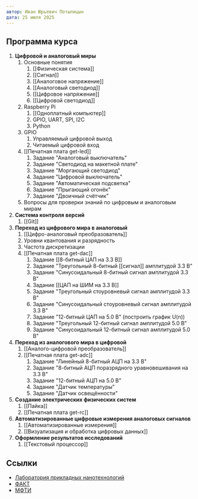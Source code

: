 ```yaml
---
автор: Иван Юрьевич Потылицын
дата: 25 июля 2025
---
```

## Программа курса

1. **Цифровой и аналоговый миры**
	1. Основные понятия
		1. [[Физическая система]]
		2. [[Сигнал]]
		3. [[Аналоговое напряжение]]
		4. [[Аналоговый светодиод]]
		5. [[Цифровое напряжение]]
		6. [[Цифровой светодиод]]
	2. Raspberry Pi
		1. [[Одноплатный компьютер]]
		2. GPIO, UART, SPI, I2C
		3. Python
	3. GPIO
		1. Управляемый цифровой выход
		2. Читаемый цифровой вход
	4. [[Печатная плата get-led]]
		1. Задание "Аналоговый выключатель"
		2. Задание "Светодиод на макетной плате"
		3. Задание "Моргающий светодиод"
		4. Задание "Цифровой выключатель"
		5. Задание "Автоматическая подсветка"
		6. Задание "Прыгающий огонёк"
		7. Задание "Двоичный счётчик"
	5. Вопросы для проверки знаний по цифровым и аналоговым мирам
2. **Система контроля версий**
	1. [[Git]]
3. **Переход из цифрового мира в аналоговый**
	1. [[Цифро-аналоговый преобразователь]]
	2. Уровни квантования и разрядность
	3. Частота дискретизации
	4. [[Печатная плата get-dac]]
		1. Задание [[8-битный ЦАП на 3.3 В]]
		2. Задание "Треугольный 8-битный [[сигнал]] амплитудой 3.3 В"
		3. Задание "Синусоидальный 8-битный сигнал амплитудой 3.3 В"
		4. Задание [[ЦАП на ШИМ на 3.3 В]]
		5. Задание "Треугольный стоуровневый сигнал амплитудой 3.3 В"
		6. Задание "Синусоидальный стоуровневый сигнал амплитудой 3.3 В"
		7. Задание "12-битный ЦАП на 5.0 В" (построить график U(n))
		8. Задание "Треугольный 12-битный сигнал амплитудой 5.0 В"
		9. Задание "Синусоидальный 12-битный сигнал амплитудой 5.0 В"
4. **Переход из аналогового мира в цифровой**
	1. [[Аналого-цифровой преобразователь]]
	2. [[Печатная плата get-adc]]
		1. Задание "Линейный 8-битный АЦП на 3.3 В"
		2. Задание "8-битный АЦП поразрядного уравновешивания на 3.3 В"
		3. Задание "12-битный АЦП на 5.0 В"
		4. Задание "Датчик температуры"
		5. Задание "Датчик освещённости"
5. **Создание электрических физических систем**
	1. [[Пайка]]
	2. [[Печатная плата get-rc]]
6. **Автоматизированные цифровые измерения аналоговых сигналов**
	1. [[Автоматизированные измерения]]
	2. [[Визуализация и обработка цифровых данных]]
7. **Оформление результатов исследований**
	1. [[Текстовый процессор]]

## Ссылки

- [Лаборатория прикладных нанотехнологий](https://ant-lab.ru/)
- [ФАКТ](https://vk.com/astech_mipt)
- [МФТИ](https://mipt.ru) 
